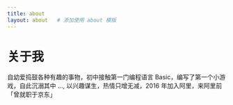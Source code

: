 ```yaml
---
title: about
layout: about   # 添加使用 about 模版
---
```


# 关于我

自幼爱捣鼓各种有趣的事物，初中接触第一门编程语言 Basic，编写了第一个小游戏，自此沉溺其中 ...,
以兴趣谋生，热情只增无减，2016 年加入阿里，来阿里前「曾就职于京东」
